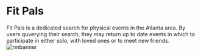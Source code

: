 # Fit Pals
Fit Pals is a dedicated search for physical events in the Atlanta area. By users quverying their search, they may return up to date events in which to participate in either solo, with loved ones or to meet new friends.
![rmbanner](https://user-images.githubusercontent.com/63179764/87181998-47556480-c2b1-11ea-98f7-b886a0f5f031.jpg)
